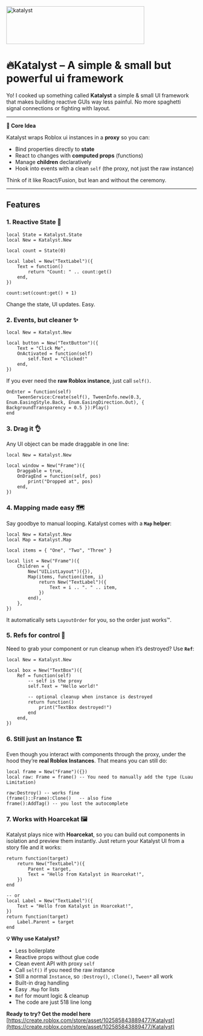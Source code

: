 <img width="365" height="100" alt="katalyst" src="https://github.com/user-attachments/assets/879a731e-3c02-45d8-9508-e45de53428f9" />

# **🔥Katalyst – A simple & small but powerful ui framework**

Yo! I cooked up something called **Katalyst**  a simple & small UI framework that makes building reactive GUIs way less painful. No more spaghetti signal connections or fighting with layout.

---

**🧩 Core Idea**

Katalyst wraps Roblox ui instances in a **proxy** so you can:

* Bind properties directly to **state**
* React to changes with **computed props** (functions)
* Manage **children** declaratively
* Hook into events with a clean `self` (the proxy, not just the raw instance)

Think of it like Roact/Fusion, but lean and without the ceremony.

---

## **Features**

### 1. Reactive State 🔎
```luau
local State = Katalyst.State
local New = Katalyst.New

local count = State(0)

local label = New("TextLabel")({
	Text = function()
		return "Count: " .. count:get()
	end,
})

count:set(count:get() + 1)
```
Change the state, UI updates. Easy.

### 2. Events, but cleaner ✨
```luau
local New = Katalyst.New

local button = New("TextButton")({
	Text = "Click Me",
	OnActivated = function(self)
		self.Text = "Clicked!"
	end,
})
```

If you ever need the **raw Roblox instance**, just call `self()`.

```luau
OnEnter = function(self)
	TweenService:Create(self(), TweenInfo.new(0.3, Enum.EasingStyle.Back, Enum.EasingDirection.Out), { BackgroundTransparency = 0.5 }):Play()
end
```

### 3. Drag it 👌
Any UI object can be made draggable in one line:
```luau
local New = Katalyst.New

local window = New("Frame")({
	Draggable = true,
	OnDragEnd = function(self, pos)
		print("Dropped at", pos)
	end,
})
```

### 4. Mapping made easy 🗺️
Say goodbye to manual looping. Katalyst comes with a **`Map` helper**:
```luau
local New = Katalyst.New
local Map = Katalyst.Map

local items = { "One", "Two", "Three" }

local list = New("Frame")({
	Children = {
		New("UIListLayout")({}),
		Map(items, function(item, i)
			return New("TextLabel")({
				Text = i .. ". " .. item,
			})
		end),
	},
})
```

It automatically sets `LayoutOrder` for you, so the order just works™.

### 5. Refs for control 🎯
Need to grab your component or run cleanup when it’s destroyed? Use **`Ref`**:
```luau
local New = Katalyst.New

local box = New("TextBox")({
	Ref = function(self)
		-- self is the proxy
		self.Text = "Hello world!"

		-- optional cleanup when instance is destroyed
		return function()
			print("TextBox destroyed!")
		end
	end,
})
```


### 6. Still just an Instance 🏗️
Even though you interact with components through the proxy, under the hood they’re **real Roblox Instances**.
That means you can still do:
```luau
local frame = New("Frame")({})
local raw: Frame = frame() -- You need to manually add the type (Luau Limitation)

raw:Destroy() -- works fine
(frame()::Frame):Clone()   -- also fine
frame():AddTag() -- you lost the autocomplete
```

### 7. Works with Hoarcekat 🖼️
Katalyst plays nice with **Hoarcekat**, so you can build out components in isolation and preview them instantly.
Just return your Katalyst UI from a story file and it works:
```luau
return function(target)
	return New("TextLabel")({
		Parent = target,
		Text = "Hello from Katalyst in Hoarcekat!",
	})
end

-- or
local Label = New("TextLabel")({
	Text = "Hello from Katalyst in Hoarcekat!",
})
return function(target)
	Label.Parent = target
end
```

**💡 Why use Katalyst?**
* Less boilerplate
* Reactive props without glue code
* Clean event API with proxy `self`
* Call `self()` if you need the raw instance
* Still a normal `Instance`, so `:Destroy()`, `:Clone()`, `Tween*` all work
* Built-in drag handling
* Easy `.Map` for lists
* `Ref` for mount logic & cleanup
* The code are just 518 line long

**Ready to try? Get the model here**
[https://create.roblox.com/store/asset/102585843889477/Katalyst](https://create.roblox.com/store/asset/102585843889477/Katalyst)

